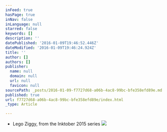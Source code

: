 ```yaml
---
inFeed: true
hasPage: true
inNav: false
inLanguage: null
starred: false
keywords: []
description: ''
datePublished: '2016-01-09T19:46:52.446Z'
dateModified: '2016-01-09T19:46:24.924Z'
title: ''
author: []
authors: []
publisher:
  name: null
  domain: null
  url: null
  favicon: null
sourcePath: _posts/2016-01-09-f7727d68-a06b-4ac8-99bc-bfe358efd89e.md
published: true
url: f7727d68-a06b-4ac8-99bc-bfe358efd89e/index.html
_type: Article

---
```

* Lego Ziggy, from the Inktober 2015 series
![](https://the-grid-user-content.s3-us-west-2.amazonaws.com/717d1147-a999-422c-9945-f51be4c14cc5.png)
